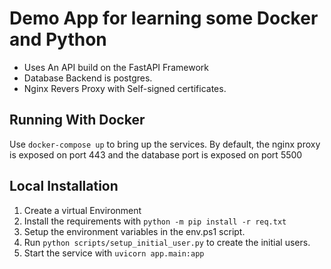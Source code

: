# Demo App for learning some Docker and Python

- Uses An API build on the FastAPI Framework
- Database Backend is postgres.
- Nginx Revers Proxy with Self-signed certificates.


## Running With Docker
Use `docker-compose up` to bring up the services. By default, the nginx proxy is exposed 
on port 443 and the database port is exposed on port 5500 

## Local Installation
1. Create a virtual Environment
2. Install the requirements with `python -m pip install -r req.txt`
3. Setup the environment variables in the env.ps1 script.
4. Run `python scripts/setup_initial_user.py` to create the initial users. 
5. Start the service with `uvicorn app.main:app`